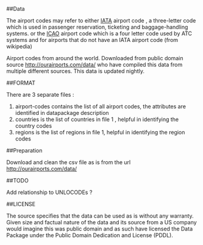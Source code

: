 ##Data

The airport codes may refer to either [IATA](http://en.wikipedia.org/wiki/International_Air_Transport_Association_airport_code)
airport code , a three-letter code which is used in passenger reservation, ticketing and baggage-handling systems. or the [ICAO](http://en.wikipedia.org/wiki/International_Civil_Aviation_Organization_airport_code)  airport code 
which is a four letter code used by ATC systems and for airports that do not have an IATA airport code (from wikipedia)

Airport codes from around the world. Downloaded from public domain source http://ourairports.com/data/ who have compiled this data from multiple different sources. This data is updated nightly.

##FORMAT

There are 3 separate files :
1. airport-codes contains the list of all airport codes, the attributes are identified in datapackage description
2. countries is the list of countries in file 1 , helpful in identifying the country codes
3. regions is the list of regions in file 1, helpful in identifying the region codes

##Preparation

Download and clean the csv file as is from the url http://ourairports.com/data/

##TODO 

Add relationship to UNLOCODEs ?

##LICENSE

The source specifies that the data can be used as is without any warranty. Given size and factual nature of the data and its source from a US company would imagine this was public domain and as such have licensed the Data Package under the Public Domain Dedication and License (PDDL).
